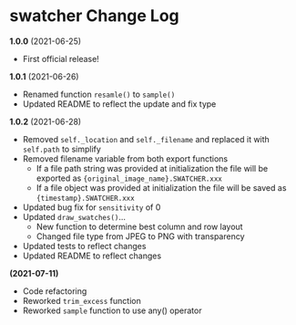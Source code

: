 # swatcher Change Log

**1.0.0** (2021-06-25)

- First official release!

**1.0.1** (2021-06-26)

- Renamed function `resamle()` to `sample()`
- Updated README to reflect the update and fix type

**1.0.2** (2021-06-28)

- Removed `self._location` and `self._filename` and replaced it with `self.path` to simplify
- Removed filename variable from both export functions
    - If a file path string was provided at initialization the file will be exported as `{original_image_name}.SWATCHER.xxx`
    - If a file object was provided at initialization the file will be saved as `{timestamp}.SWATCHER.xxx`
- Updated bug fix for `sensitivity` of 0
- Updated `draw_swatches()`...
    - New function to determine best column and row layout
    - Changed file type from JPEG to PNG with transparency
- Updated tests to reflect changes
- Updated README to reflect changes

**(2021-07-11)**

- Code refactoring
- Reworked `trim_excess` function
- Reworked `sample` function to use any() operator